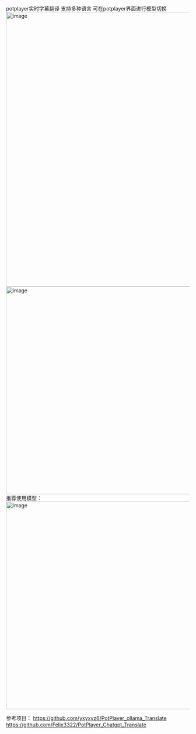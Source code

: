 potplayer实时字幕翻译
支持多种语言
可在potplayer界面进行模型切换
<img width="919" height="750" alt="image" src="https://github.com/user-attachments/assets/c52880d1-c712-4a41-8f66-51f9279d2106" />
<img width="983" height="567" alt="image" src="https://github.com/user-attachments/assets/2ce87de4-177c-4c4b-8243-233f6f3f151f" />
推荐使用模型：
[<img width="1054" height="567" alt="image" src="https://github.com/user-attachments/assets/b287150e-45b0-4c83-8d19-938c4bf03e2e" />](https://ollama.com/huihui_ai/hunyuan-mt-abliterated)

参考项目：
https://github.com/yxyxyz6/PotPlayer_ollama_Translate
https://github.com/Felix3322/PotPlayer_Chatgpt_Translate
